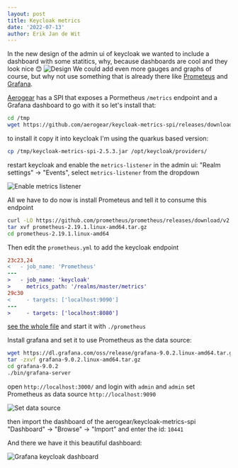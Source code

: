 ```yaml
---
layout: post
title: Keycloak metrics
date: '2022-07-13'
author: Erik Jan de Wit
---
```


In the new design of the admin ui of keycloak we wanted to include a dashboard with some statitics, why, because dashboards are cool and they look nice 😊
![Design](https://marvel-live.freetls.fastly.net/serve/2021/1/02af6b8ee3c54262a3c17ce94e3a5531.png?quality=95&fake=.png)
We could add even more gauges and graphs of course, but why not use something that is already there like [Prometeus][1] and [Grafana][2].

[Aerogear][3] has a SPI that exposes a Pormetheus `/metrics` endpoint and a Grafana dashboard to go with it so let's install that:

```bash
cd /tmp
wget https://github.com/aerogear/keycloak-metrics-spi/releases/download/2.5.3/keycloak-metrics-spi-2.5.3.jar
```

to install it copy it into keycloak I'm using the quarkus based version:

```bash
cp /tmp/keycloak-metrics-spi-2.5.3.jar /opt/keycloak/providers/
```
restart keycloak and enable the `metrics-listener` in the admin ui: "Realm settings" -> "Events", select `metrics-listener` from the dropdown

![Enable metrics listener](https://lh3.googleusercontent.com/NWUuyXJT9xLVu2BKLzJAsvqfM_yand0XfyuJYHp1xKc5BSidu_OC8Ffdp1I8pscCZ80VzM3MSpKmArzwg6iQuIxH_1Ti4of2EVDN22iV7L4hjZKneJ5deDPPfpVAZtzJhOnT8U80zHcsEkQPohqQbZtJocKYS_e2pqWjmYXpkJlR-ZPCR1R80dka-y32CHbG351WbDqI0pLj8LQyfjQqX4VtRfKDyHFK9UMWKAwRBSTuIy0NgbEjExDwOUoCmOWq6QXqUS2BH-jsNhv5w484SD1rA0GgB4ot59civBAa1Cqa-y0aMP7d-Sog1eLnDkCNGGT4AEOAzAGiiKmSTlPX5WyyjDC7r-NvG_wI9Il4ZAjL45oJTM9734LYf_m3aft5hy4VfBz3x0EjFAYsgAi2so8GqhN8Wu-5kqaWq95KE-oFHOgjx_opKAsEPlvhq9mtjYKUb0LcEKNUVkHkhro4NdXcYJ49B1IvDZUaJicDn9iXoPiZ08WRdyOyK_7cFMSTgg_IHOh22lKDHV4ZbjD8dMnVxTcppxXKq1v3ZclYGwPo0KpaXijcy2WbKhly6s5As_Osvida8po1OFVBP9baWH8oP3F2PvU2rD0w2qL3WHAu8OvHY8O7f3eOtqari2R9OWYX8VWCFiMAOZLnduHjdL_0XRrgwIpuuprkmuOKcIB-h4sm8b51XXr6EGdfn4jzPQg6zbyKWthLcAFYcR9eai5V0_0QJVcYnNOtG2Zmx7Xi8kciRmaVemg2204JzA3jZ5600LFMKi6h_X_2Zl-SwrnIPNIA3SVymJTWd37lSM2Nbp6kQ_At45PnDI7O2nugJDm2yQ2X03z69zrTfhaGJN58BRk=w921-h505-no?authuser=0)

All we have to do now is install Prometeus and tell it to consume this endpoint

```bash
curl -LO https://github.com/prometheus/prometheus/releases/download/v2.19.1/prometheus-2.19.1.linux-amd64.tar.gz
tar xvf prometheus-2.19.1.linux-amd64.tar.gz
cd prometheus-2.19.1.linux-amd64
```
Then edit the `prometheus.yml` to add the keycloak endpoint

```diff
23c23,24
<   - job_name: 'Prometheus'
---
>   - job_name: 'keycloak'
>     metrics_path: '/realms/master/metrics'
29c30
<     - targets: ['localhost:9090']
---
>     - targets: ['localhost:8080']
```
[see the whole file][4] and start it with `./prometheus`

Install grafana and set it to use Prometheus as the data source:

```bash
wget https://dl.grafana.com/oss/release/grafana-9.0.2.linux-amd64.tar.gz
tar -zxvf grafana-9.0.2.linux-amd64.tar.gz
cd grafana-9.0.2
./bin/grafana-server
```
open `http://localhost:3000/` and login with `admin` and `admin` set Prometheus as data source `http://localhost:9090`

![Set data source](https://lh3.googleusercontent.com/25bnsBkCQJ9z-5ceYM-zJD2_SRH9-MZjwep8M0sdaaHqhKDoFh-K9x4dTFKsYKHlBdTeekYjaXUIK4adXPRgWvwArB5p1BTIBQuqXmH1UP1VMK8ITcwsHQ6L0garp2Z5In87BFX5QoAPNCjtmLLoK7o7J3fDkKz156n3nBgRbP8PCAkKTER9TfY1JL3-0lquxE60G-mlWDqJSGW1bvtblCg1gNiOQwT3-JrP04U2woa6r3_XTjxDnVLPV8QTQzirEHSIvcPuyqzT-ohEEiD6W_pyav3y0LSZr5KKNnEvjTKyxl1ZlmElg7Q13wWbdn4DBgg-Am4sost58jWMcOLvV6KiPHsyKjVWQwSk8VaEz5jqzLp11NwP0-6Nd-oF92I18SIFTz7Xkbh5SpqJuYNwyxS0PuJqavyjFTGxoCOYA5s-UOsS9Fq696lLkzcvVeQ5OuC77tAoRrDttPeGva0lvKooN9Hn1TeticgGAVTgS-YzNjwncT81o_4af_uER6o9u6F7b6ThUObJBJHiOx_o8KS5cz5jr7l3vxWQoPyqeu2d49ONJL5riwkvflbQwh0shDnjtSKzlgwmeKC6bXZezJWHDCG-uEzkOjfcfEMQOE4_F92T09ORijmA1I75lES91JareNdHeliCBcS82MAtAPrXCtRTALX3lBpeqBTx3Z1gxbhIGWkyDPYYl86BMv59UnkacrWbTnr9SkDgFkA7_QWCZmxclMf7EWxoUgX-iEPMP75PlQ5-ERp_f9eI98u29tSVwHGeLAojcAd_e4x9EAL-QloapK7JOiEHVyt83LrC7BaQmPzcmLR_TTJQpIl8wFRvdEH9C3zr4Gs5Da-ugwYgkx0=w1407-h544-no?authuser=0)

then import the dashboard of the aerogear/keycloak-metrics-spi "Dashboard" -> "Browse" -> "Import" and enter the id: `10441`

And there we have it this beautiful dashboard:

![Grafana keycloak dashboard](https://lh3.googleusercontent.com/caPHTnN2G4A-ceIjBVktt_7n00ADdojaWZvWJtgVOqLHd0kcGNjxP7nBglba4DkE4ZYzgye0uV3plEOhYIVjVH9bUWVc6QNmIRDP1Pnc1ZjAZag6reVYQCm-ROTHvJHSilT-v6WDbZxiirq-rOupwwgqzBoLvbWvha8yvLDyqgpdrUOsXWEZGsr6ANrpE4bXazgtoTzfCQTJSsMzls-VuzAQwIi20dyoMApI-jc2v48fPeRCGElxOvlg1DGnY_ZhLgpdp-BheRbgYaB69gua2_d35UqTBLaS_DVuPW5SDknFznMZpjsXOuzN5UF7XfGXZIYK_cZr1lZ_LX0Vkl1lQ8hQr-HCDAEkZ-KMtCXlVMhckgohlO_dGvklDUi_Fr-SEiMHiEZl57oxNdarCx2jLXR_ehUkj-qVyBNoplN___iR1Bs9sdCvXDuZca94mH0MAkhxwRo4WsVfEE3IFYfYPjYRlH7ciJ9sQVNus7eME6FarzK5DUI-2jO8NNRtsCHweUDtduqmJTQK6En9wq6EJlUVCciEJ6g6-EK-eey4srbQQmlp3hlFcPwdHTFOC1PlAbPoyViDBO6LcjAaDoPJhuTqJddnlJOfMyu5d2ja-JKcg0TJzV6y6ydAiKjqDSnVqGaZ2-F3L-DiY3F96ebImPnkuNZf3oWjifSkBHsX4RohyDEVxBF3NnkZGUF9aDhcGQmI8ddHUf4IQ7ZL8q0d3H3818CF2Ye0mcdXI7C5qBVwQFJoXyusoPGMnzVzmRJtZKsql96SrIluvyaqXZ-OW04hxLQqFIfC99IFWYt5IaYHf_QnTKmSFnawNv1y0lNl8fJwQ_CdXCEwi1TPgAUE9gXd_OU=w1208-h783-no?authuser=0)

[1]: https://prometheus.io
[2]: https://grafana.com/
[3]: https://github.com/aerogear/keycloak-metrics-spi/
[4]: https://gist.github.com/edewit/0a270edc6ff43c6cfb5300a1ac857009
